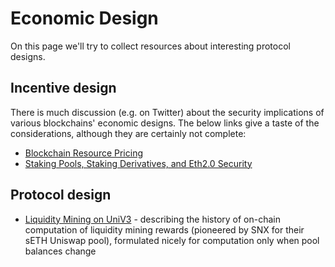 Economic Design
================

On this page we'll try to collect resources about interesting protocol designs.


## Incentive design
There is much discussion (e.g. on Twitter) about the security implications of various blockchains'
economic designs.  The below links give a taste of the considerations, although they are certainly
not complete:
* [Blockchain Resource Pricing](https://github.com/ethereum/research/blob/master/papers/pricing/ethpricing.pdf)
* [Staking Pools, Staking Derivatives, and Eth2.0 Security](https://www.paradigm.xyz/2021/04/on-staking-pools-and-staking-derivatives/)


## Protocol design
* [Liquidity Mining on UniV3](https://www.paradigm.xyz/2021/05/liquidity-mining-on-uniswap-v3/) -
  describing the history of on-chain computation of liquidity mining rewards (pioneered by SNX for their sETH Uniswap
  pool), formulated nicely for computation only when pool balances change